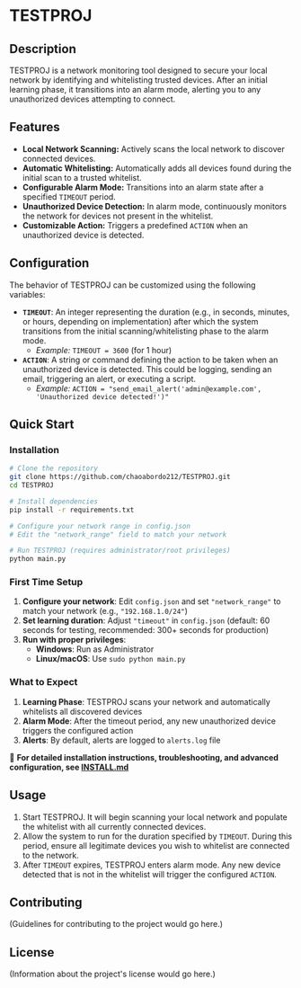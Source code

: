 # TESTPROJ

## Description
TESTPROJ is a network monitoring tool designed to secure your local network by identifying and whitelisting trusted devices. After an initial learning phase, it transitions into an alarm mode, alerting you to any unauthorized devices attempting to connect.

## Features
*   **Local Network Scanning:** Actively scans the local network to discover connected devices.
*   **Automatic Whitelisting:** Automatically adds all devices found during the initial scan to a trusted whitelist.
*   **Configurable Alarm Mode:** Transitions into an alarm state after a specified `TIMEOUT` period.
*   **Unauthorized Device Detection:** In alarm mode, continuously monitors the network for devices not present in the whitelist.
*   **Customizable Action:** Triggers a predefined `ACTION` when an unauthorized device is detected.

## Configuration
The behavior of TESTPROJ can be customized using the following variables:

*   **`TIMEOUT`**: An integer representing the duration (e.g., in seconds, minutes, or hours, depending on implementation) after which the system transitions from the initial scanning/whitelisting phase to the alarm mode.
    *   *Example:* `TIMEOUT = 3600` (for 1 hour)
*   **`ACTION`**: A string or command defining the action to be taken when an unauthorized device is detected. This could be logging, sending an email, triggering an alert, or executing a script.
    *   *Example:* `ACTION = "send_email_alert('admin@example.com', 'Unauthorized device detected!')"`

## Quick Start

### Installation
```bash
# Clone the repository
git clone https://github.com/chaoabordo212/TESTPROJ.git
cd TESTPROJ

# Install dependencies
pip install -r requirements.txt

# Configure your network range in config.json
# Edit the "network_range" field to match your network

# Run TESTPROJ (requires administrator/root privileges)
python main.py
```

### First Time Setup
1. **Configure your network**: Edit `config.json` and set `"network_range"` to match your network (e.g., `"192.168.1.0/24"`)
2. **Set learning duration**: Adjust `"timeout"` in `config.json` (default: 60 seconds for testing, recommended: 300+ seconds for production)
3. **Run with proper privileges**:
   - **Windows**: Run as Administrator
   - **Linux/macOS**: Use `sudo python main.py`

### What to Expect
1. **Learning Phase**: TESTPROJ scans your network and automatically whitelists all discovered devices
2. **Alarm Mode**: After the timeout period, any new unauthorized device triggers the configured action
3. **Alerts**: By default, alerts are logged to `alerts.log` file

📖 **For detailed installation instructions, troubleshooting, and advanced configuration, see [INSTALL.md](INSTALL.md)**

## Usage
1.  Start TESTPROJ. It will begin scanning your local network and populate the whitelist with all currently connected devices.
2.  Allow the system to run for the duration specified by `TIMEOUT`. During this period, ensure all legitimate devices you wish to whitelist are connected to the network.
3.  After `TIMEOUT` expires, TESTPROJ enters alarm mode. Any new device detected that is not in the whitelist will trigger the configured `ACTION`.

## Contributing
(Guidelines for contributing to the project would go here.)

## License
(Information about the project's license would go here.)

